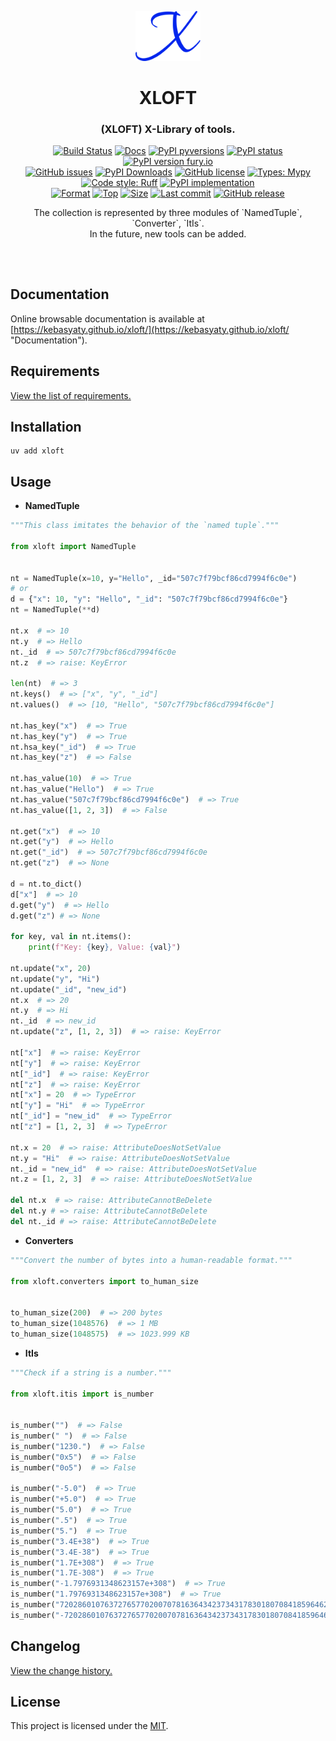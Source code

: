<div align="center">
  <p align="center">
    <a href="https://github.com/kebasyaty/xloft">
      <img
        height="80"
        alt="Logo"
        src="https://raw.githubusercontent.com/kebasyaty/xloft/main/assets/logo.svg">
    </a>
  </p>
  <p>
    <h1>XLOFT</h1>
    <h3>(XLOFT) X-Library of tools.</h3>
    <p align="center">
      <a href="https://github.com/kebasyaty/xloft/actions/workflows/test.yml" alt="Build Status"><img src="https://github.com/kebasyaty/xloft/actions/workflows/test.yml/badge.svg" alt="Build Status"></a>
      <a href="https://kebasyaty.github.io/xloft/" alt="Docs"><img src="https://img.shields.io/badge/docs-available-brightgreen.svg" alt="Docs"></a>
      <a href="https://pypi.python.org/pypi/xloft/" alt="PyPI pyversions"><img src="https://img.shields.io/pypi/pyversions/xloft.svg" alt="PyPI pyversions"></a>
      <a href="https://pypi.python.org/pypi/xloft/" alt="PyPI status"><img src="https://img.shields.io/pypi/status/xloft.svg" alt="PyPI status"></a>
      <a href="https://pypi.python.org/pypi/xloft/" alt="PyPI version fury.io"><img src="https://badge.fury.io/py/xloft.svg" alt="PyPI version fury.io"></a>
      <br>
      <a href="https://github.com/kebasyaty/xloft/issues"><img src="https://img.shields.io/github/issues/kebasyaty/xloft.svg" alt="GitHub issues"></a>
      <a href="https://pepy.tech/projects/xloft"><img src="https://static.pepy.tech/badge/xloft" alt="PyPI Downloads"></a>
      <a href="https://github.com/kebasyaty/xloft/blob/main/LICENSE" alt="GitHub license"><img src="https://img.shields.io/github/license/kebasyaty/xloft" alt="GitHub license"></a>
      <a href="https://mypy-lang.org/" alt="Types: Mypy"><img src="https://img.shields.io/badge/types-Mypy-202235.svg?color=0c7ebf" alt="Types: Mypy"></a>
      <a href="https://docs.astral.sh/ruff/" alt="Code style: Ruff"><img src="https://img.shields.io/badge/code%20style-Ruff-FDD835.svg" alt="Code style: Ruff"></a>
      <a href="https://github.com/kebasyaty/xloft" alt="PyPI implementation"><img src="https://img.shields.io/pypi/implementation/xloft" alt="PyPI implementation"></a>
      <br>
      <a href="https://pypi.org/project/xloft"><img src="https://img.shields.io/pypi/format/xloft" alt="Format"></a>
      <a href="https://github.com/kebasyaty/xloft"><img src="https://img.shields.io/github/languages/top/kebasyaty/xloft" alt="Top"></a>
      <a href="https://github.com/kebasyaty/xloft"><img src="https://img.shields.io/github/repo-size/kebasyaty/xloft" alt="Size"></a>
      <a href="https://github.com/kebasyaty/xloft"><img src="https://img.shields.io/github/last-commit/kebasyaty/xloft/main" alt="Last commit"></a>
      <a href="https://github.com/kebasyaty/xloft/releases/" alt="GitHub release"><img src="https://img.shields.io/github/release/kebasyaty/xloft" alt="GitHub release"></a>
    </p>
    <p align="center">
      The collection is represented by three modules of `NamedTuple`, `Converter`, `ItIs`.
      <br>
      In the future, new tools can be added.
    </p>
  </p>
</div>

##

<br>

## Documentation

Online browsable documentation is available at [https://kebasyaty.github.io/xloft/](https://kebasyaty.github.io/xloft/ "Documentation").

## Requirements

[View the list of requirements.](https://github.com/kebasyaty/xloft/blob/main/REQUIREMENTS.md "View the list of requirements.")

## Installation

```shell
uv add xloft
```

## Usage

- **NamedTuple**

```python
"""This class imitates the behavior of the `named tuple`."""

from xloft import NamedTuple


nt = NamedTuple(x=10, y="Hello", _id="507c7f79bcf86cd7994f6c0e")
# or
d = {"x": 10, "y": "Hello", "_id": "507c7f79bcf86cd7994f6c0e"}
nt = NamedTuple(**d)

nt.x  # => 10
nt.y  # => Hello
nt._id  # => 507c7f79bcf86cd7994f6c0e
nt.z  # => raise: KeyError

len(nt)  # => 3
nt.keys()  # => ["x", "y", "_id"]
nt.values()  # => [10, "Hello", "507c7f79bcf86cd7994f6c0e"]

nt.has_key("x")  # => True
nt.has_key("y")  # => True
nt.hsa_key("_id")  # => True
nt.has_key("z")  # => False

nt.has_value(10)  # => True
nt.has_value("Hello")  # => True
nt.has_value("507c7f79bcf86cd7994f6c0e")  # => True
nt.has_value([1, 2, 3])  # => False

nt.get("x")  # => 10
nt.get("y")  # => Hello
nt.get("_id")  # => 507c7f79bcf86cd7994f6c0e
nt.get("z")  # => None

d = nt.to_dict()
d["x"]  # => 10
d.get("y")  # => Hello
d.get("z") # => None

for key, val in nt.items():
    print(f"Key: {key}, Value: {val}")

nt.update("x", 20)
nt.update("y", "Hi")
nt.update("_id", "new_id")
nt.x  # => 20
nt.y  # => Hi
nt._id  # => new_id
nt.update("z", [1, 2, 3])  # => raise: KeyError

nt["x"]  # => raise: KeyError
nt["y"]  # => raise: KeyError
nt["_id"]  # => raise: KeyError
nt["z"]  # => raise: KeyError
nt["x"] = 20  # => TypeError
nt["y"] = "Hi"  # => TypeError
nt["_id"] = "new_id"  # => TypeError
nt["z"] = [1, 2, 3]  # => TypeError

nt.x = 20  # => raise: AttributeDoesNotSetValue
nt.y = "Hi"  # => raise: AttributeDoesNotSetValue
nt._id = "new_id"  # => raise: AttributeDoesNotSetValue
nt.z = [1, 2, 3]  # => raise: AttributeDoesNotSetValue

del nt.x  # => raise: AttributeCannotBeDelete
del nt.y # => raise: AttributeCannotBeDelete
del nt._id # => raise: AttributeCannotBeDelete
```

- **Converters**

```python
"""Convert the number of bytes into a human-readable format."""

from xloft.converters import to_human_size


to_human_size(200)  # => 200 bytes
to_human_size(1048576)  # => 1 MB
to_human_size(1048575)  # => 1023.999 KB
```

- **ItIs**

```python
"""Check if a string is a number."""

from xloft.itis import is_number


is_number("")  # => False
is_number(" ")  # => False
is_number("1230.")  # => False
is_number("0x5")  # => False
is_number("0o5")  # => False

is_number("-5.0")  # => True
is_number("+5.0")  # => True
is_number("5.0")  # => True
is_number(".5")  # => True
is_number("5.")  # => True
is_number("3.4E+38")  # => True
is_number("3.4E-38")  # => True
is_number("1.7E+308")  # => True
is_number("1.7E-308")  # => True
is_number("-1.7976931348623157e+308")  # => True
is_number("1.7976931348623157e+308")  # => True
is_number("72028601076372765770200707816364342373431783018070841859646251155447849538676")  # => True
is_number("-72028601076372765770200707816364342373431783018070841859646251155447849538676")  # => True
```

## Changelog

[View the change history.](https://github.com/kebasyaty/xloft/blob/main/CHANGELOG.md "Changelog")

## License

This project is licensed under the [MIT](https://github.com/kebasyaty/xloft/blob/main/LICENSE "MIT").
